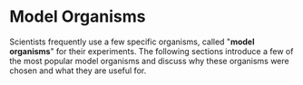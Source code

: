 # Model Organisms

Scientists frequently use a few specific organisms, called "**model organisms**" for their experiments.  The following sections introduce a few of the most popular model organisms and discuss why these organisms were chosen and what they are useful for.

